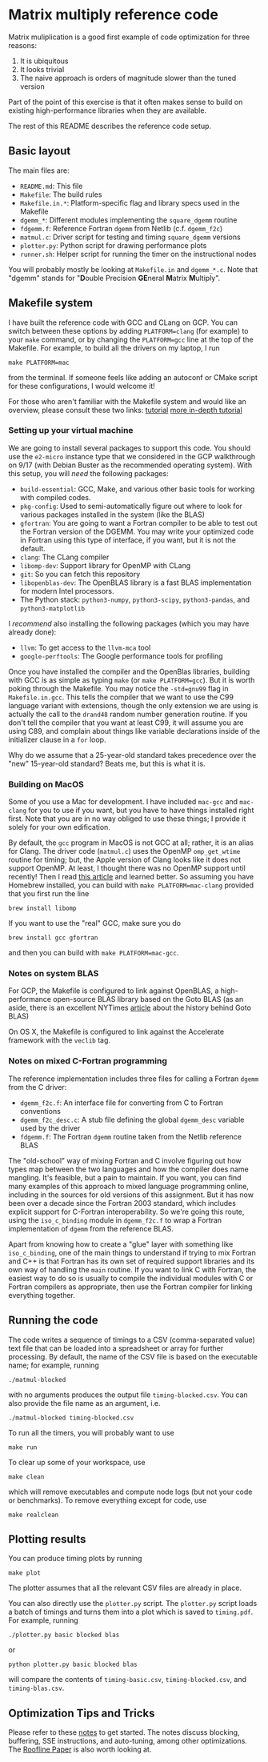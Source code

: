 # Matrix multiply reference code

Matrix muliplication is a good first example of code optimization
for three reasons:

1.  It is ubiquitous
2.  It looks trivial
3.  The naive approach is orders of magnitude slower than the tuned version

Part of the point of this exercise is that it often makes sense to
build on existing high-performance libraries when they are available.

The rest of this README describes the reference code setup.

## Basic layout

The main files are:

* `README.md`: This file
* `Makefile`: The build rules
* `Makefile.in.*`: Platform-specific flag and library specs used in the Makefile
* `dgemm_*`: Different modules implementing the `square_dgemm` routine
* `fdgemm.f`: Reference Fortran `dgemm` from Netlib (c.f. `dgemm_f2c`)
* `matmul.c`: Driver script for testing and timing `square_dgemm` versions
* `plotter.py`: Python script for drawing performance plots
* `runner.sh`: Helper script for running the timer on the instructional nodes

You will probably mostly be looking at `Makefile.in` and `dgemm_*.c`. Note that "dgemm" stands for "**D**ouble Precision **GE**neral **M**atrix **M**ultiply".   
## Makefile system

I have built the reference code with GCC and CLang on GCP.
You can switch between these options by adding `PLATFORM=clang` (for
example) to your `make` command, or by changing the `PLATFORM=gcc`
line at the top of the Makefile.  For example, to build all the
drivers on my laptop, I run

    make PLATFORM=mac

from the terminal.  If someone feels like adding an autoconf or CMake
script for these configurations, I would welcome it!

For those who aren't familiar with the Makefile system and would like an overview, please consult these two links: [tutorial](http://mrbook.org/blog/tutorials/make/) [more in-depth tutorial](http://www.cs.swarthmore.edu/~newhall/unixhelp/howto_makefiles.html) 

### Setting up your virtual machine

We are going to install several packages to support this code.  You
should use the `e2-micro` instance type that we considered in the GCP
walkthrough on 9/17 (with Debian Buster as the recommended operating
system).  With this setup, you will *need* the following packages:

- `build-essential`: GCC, Make, and various other basic tools for
  working with compiled codes.
- `pkg-config`: Used to semi-automatically figure out where to look
  for various packages installed in the system (like the BLAS)
- `gfortran`: You are going to want a Fortran compiler to be able to
  test out the Fortran version of the DGEMM.  You may write your
  optimized code in Fortran using this type of interface, if you want,
  but it is not the default.
- `clang`: The CLang compiler
- `libomp-dev`: Support library for OpenMP with CLang
- `git`: So you can fetch this repository
- `libopenblas-dev`: The OpenBLAS library is a
  fast BLAS implementation for modern Intel processors.
- The Python stack: `python3-numpy`, `python3-scipy`, `python3-pandas`, and
  `python3-matplotlib`

I *recommend* also installing the following packages (which you may
have already done):

- `llvm`: To get access to the `llvm-mca` tool
- `google-perftools`: The Google performance tools for profiling

Once you have installed the compiler and the OpenBlas libraries,
building with GCC is as simple as typing `make` (or `make
PLATFORM=gcc`).  But it is worth poking through the Makefile.
You may notice the `-std=gnu99` flag in `Makefile.in.gcc`.  This tells
the compiler that we want to use the C99 language variant with
extensions, though the only extension we are using is actually the
call to the `drand48` random number generation routine.  If you don't
tell the compiler that you want at least C99, it will assume you are
using C89, and complain about things like variable declarations inside
of the initializer clause in a `for` loop.

Why do we assume that a 25-year-old standard takes precedence over the
"new" 15-year-old standard?  Beats me, but this is what it is.

### Building on MacOS

Some of you use a Mac for development.  I have included `mac-gcc`
and `mac-clang` for you to use if you want, but you have to have
things installed right first.  Note that you are in no way obliged to
use these things; I provide it solely for your own edification.

By default, the `gcc` program in MacOS is not GCC at all; rather, it
is an alias for Clang.  The driver code (`matmul.c`) uses the OpenMP
`omp_get_wtime` routine for timing; but, the Apple version of Clang
looks like it does not support OpenMP.  At least, I thought there was
no OpenMP support until recently!  Then I read [this
article](https://iscinumpy.gitlab.io/post/omp-on-high-sierra/) and
learned better.  So assuming you have Homebrew installed, you can
build with `make PLATFORM=mac-clang` provided that you first run the
line

    brew install libomp

If you want to use the "real" GCC, make sure you do

    brew install gcc gfortran
    
and then you can build with `make PLATFORM=mac-gcc`.

### Notes on system BLAS

For GCP, the Makefile is configured to link against
OpenBLAS, a high-performance open-source BLAS library based on the Goto BLAS (as an aside, 
there is an excellent NYTimes [article](http://www.nytimes.com/2005/11/28/technology/writing-the-fastest-code-by-hand-for-fun-a-human-computer-keeps.html?mcubz=1) about the history behind Goto BLAS)

On OS X, the Makefile is configured to link against the Accelerate
framework with the `veclib` tag.

### Notes on mixed C-Fortran programming

The reference implementation includes three files for calling a
Fortran `dgemm` from the C driver:

* `dgemm_f2c.f`: An interface file for converting from C to Fortran conventions
* `dgemm_f2c_desc.c`: A stub file defining the global `dgemm_desc` variable
  used by the driver
* `fdgemm.f`: The Fortran `dgemm` routine taken from the Netlib reference BLAS

The "old-school" way of mixing Fortran and C involve figuring out how
types map between the two languages and how the compiler does name
mangling.  It's feasible, but a pain to maintain.  If you want, you
can find many examples of this approach to mixed language programming
online, including in the sources for old versions of this assignment.
But it has now been over a decade since the Fortran 2003 standard,
which includes explicit support for C-Fortran interoperability.  So
we're going this route, using the `iso_c_binding` module in
`dgemm_f2c.f` to wrap a Fortran implementation of `dgemm` from the
reference BLAS.

Apart from knowing how to create a "glue" layer with something like
`iso_c_binding`, one of the main things to understand if trying to mix
Fortran and C++ is that Fortran has its own set of required support
libraries and its own way of handling the `main` routine.  If you want
to link C with Fortran, the easiest way to do so is usually to compile
the individual modules with C or Fortran compilers as appropriate, then
use the Fortran compiler for linking everything together.

## Running the code

The code writes a sequence of timings to a CSV (comma-separated value)
text file that can be loaded into a spreadsheet or array for further
processing.  By default, the name of the CSV file is based on the executable
name; for example, running

    ./matmul-blocked

with no arguments produces the output file `timing-blocked.csv`.  You can
also provide the file name as an argument, i.e.

    ./matmul-blocked timing-blocked.csv

To run all the timers, you will probably want to use

    make run

To clear up some of your workspace, use 

    make clean

which will remove executables and compute node logs (but not your code or benchmarks). To remove everything except for code, use

    make realclean

## Plotting results

You can produce timing plots by running

    make plot

The plotter assumes that all the relevant CSV files are already
in place.

You can also directly use the `plotter.py` script.  The `plotter.py`
script loads a batch of timings and turns them into a plot which is
saved to `timing.pdf`.  For example, running

    ./plotter.py basic blocked blas

or

    python plotter.py basic blocked blas

will compare the contents of `timing-basic.csv`, `timing-blocked.csv`,
and `timing-blas.csv`.


## Optimization Tips and Tricks

Please refer to these [notes](http://www.cs.cornell.edu/~bindel/class/cs5220-f11/notes/serial-tuning.pdf) to get started. The notes discuss blocking, buffering, SSE instructions, and auto-tuning, among other optimizations.
The [Roofline Paper](http://www.eecs.berkeley.edu/Pubs/TechRpts/2008/EECS-2008-134.pdf) is also worth looking at.

